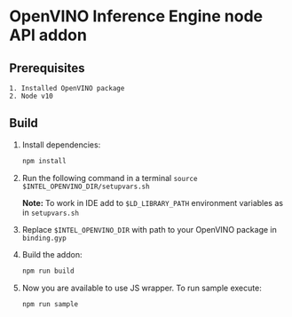 # OpenVINO Inference Engine node API addon

## Prerequisites
    1. Installed OpenVINO package
    2. Node v10

## Build
1. Install dependencies:
    ```sh
    npm install
    ```
2. Run the following command in a terminal `source $INTEL_OPENVINO_DIR/setupvars.sh`
    
    **Note:** To work in IDE add to `$LD_LIBRARY_PATH` environment variables as in `setupvars.sh`
3. Replace `$INTEL_OPENVINO_DIR` with path to your OpenVINO package in `binding.gyp` 
4. Build the addon:
    ```sh
    npm run build
    ```
5. Now you are available to use JS wrapper. To run sample execute:
    ```sh
    npm run sample
    ```
